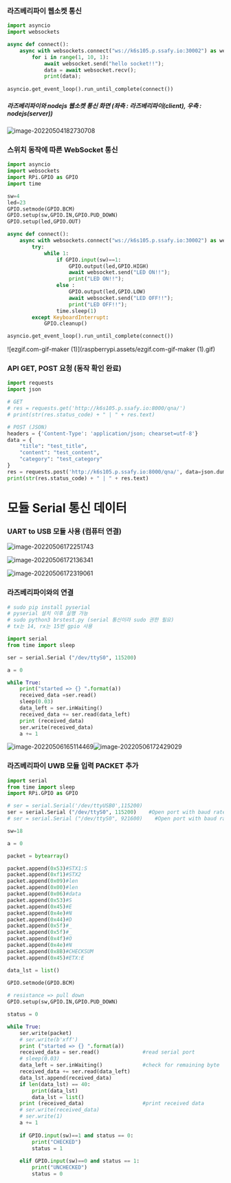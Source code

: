 ### 라즈베리파이 웹소켓 통신

```python
import asyncio
import websockets

async def connect():
	async with websockets.connect("ws://k6s105.p.ssafy.io:30002") as websocket:
		for i in range(1, 10, 1):
			await websocket.send("hello socket!!");
			data = await websocket.recv();
			print(data);
			
asyncio.get_event_loop().run_until_complete(connect())
```

##### 라즈베리파이와 nodejs 웹소켓 통신 화면 (좌측 : 라즈베리파이(client), 우측 : nodejs(server))

![image-20220504182730708](raspberrypi.assets/image-20220504182730708.png)

### 스위치 동작에 따른 WebSocket 통신

```python
import asyncio
import websockets
import RPi.GPIO as GPIO
import time

sw=4
led=23
GPIO.setmode(GPIO.BCM)
GPIO.setup(sw,GPIO.IN,GPIO.PUD_DOWN)
GPIO.setup(led,GPIO.OUT)

async def connect():
    async with websockets.connect("ws://k6s105.p.ssafy.io:30002") as websocket:
        try:
            while 1:
                if GPIO.input(sw)==1:
                    GPIO.output(led,GPIO.HIGH)
                    await websocket.send("LED ON!!");
                    print("LED ON!!");
                else :
                    GPIO.output(led,GPIO.LOW)
                    await websocket.send("LED OFF!!");
                    print("LED OFF!!");
                time.sleep(1)
        except KeyboardInterrupt:
            GPIO.cleanup()

asyncio.get_event_loop().run_until_complete(connect())
```

![ezgif.com-gif-maker (1)](raspberrypi.assets/ezgif.com-gif-maker (1).gif)

### API GET, POST 요청 (동작 확인 완료)

```python
import requests
import json 

# GET 
# res = requests.get('http://k6s105.p.ssafy.io:8000/qna/') 
# print(str(res.status_code) + " | " + res.text) 

# POST (JSON) 
headers = {'Content-Type': 'application/json; chearset=utf-8'}
data = {
    "title": "test_title",
    "content": "test_content",
    "category": "test_category"
}
res = requests.post('http://k6s105.p.ssafy.io:8000/qna/', data=json.dumps(data), headers=headers) 
print(str(res.status_code) + " | " + res.text)
```



# 모듈 Serial 통신 데이터

### UART to USB 모듈 사용 (컴퓨터 연결)

![image-20220506172251743](raspberrypi.assets/image-20220506172251743.png)

![image-20220506172136341](raspberrypi.assets/image-20220506172136341.png)

![image-20220506172319061](raspberrypi.assets/image-20220506172319061.png)

### 라즈베리파이와의 연결

```python
# sudo pip install pyserial
# pyserial 설치 이후 실행 가능
# sudo python3 brstest.py (serial 통신이라 sudo 권한 필요)
# tx는 14, rx는 15번 gpio 사용

import serial
from time import sleep

ser = serial.Serial ("/dev/ttyS0", 115200)

a = 0

while True:
	print("started => {} ".format(a))
	received_data =ser.read()
	sleep(0.03)
	data_left = ser.inWaiting()
	received_data += ser.read(data_left)
	print (received_data)
	ser.write(received_data)
	a += 1
```

![image-20220506165114469](raspberrypi.assets/image-20220506165114469.png)![image-20220506172429029](raspberrypi.assets/image-20220506172429029.png)

### 라즈베리파이 UWB 모듈 입력 PACKET 추가

```python
import serial
from time import sleep
import RPi.GPIO as GPIO

# ser = serial.Serial('/dev/ttyUSB0',115200)
ser = serial.Serial ("/dev/ttyS0", 115200)    #Open port with baud rate
# ser = serial.Serial ("/dev/ttyS0", 921600)    #Open port with baud rate

sw=18

a = 0

packet = bytearray()

packet.append(0x53)#STX1:S
packet.append(0xf1)#STX2
packet.append(0x09)#len
packet.append(0x00)#len
packet.append(0x06)#data
packet.append(0x53)#S
packet.append(0x45)#E
packet.append(0x4e)#N
packet.append(0x44)#D
packet.append(0x5f)#_
packet.append(0x5f)#_
packet.append(0x4f)#O
packet.append(0x4e)#N
packet.append(0x8B)#CHECKSUM
packet.append(0x45)#ETX:E

data_lst = list()

GPIO.setmode(GPIO.BCM)
 
# resistance => pull down
GPIO.setup(sw,GPIO.IN,GPIO.PUD_DOWN)

status = 0

while True:
    ser.write(packet)
    # ser.write(b'xff')
    print ("started => {} ".format(a))
    received_data = ser.read()              #read serial port
    # sleep(0.03)
    data_left = ser.inWaiting()             #check for remaining byte
    received_data += ser.read(data_left)
    data_lst.append(received_data)
    if len(data_lst) == 40:
        print(data_lst)
        data_lst = list()
    print (received_data)                   #print received data
    # ser.write(received_data)
    # ser.write(1)
    a += 1
    
    if GPIO.input(sw)==1 and status == 0:
        print("CHECKED")
        status = 1
        
    elif GPIO.input(sw)==0 and status == 1:
        print("UNCHECKED")
        status = 0
```

